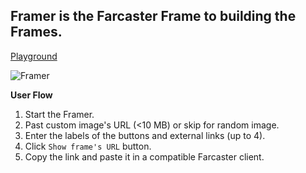 ## Framer is the Farcaster Frame to building the Frames.

[Playground](https://codesandbox.io/p/live/8bc4d2b1-6990-4c72-9334-0db35506c95b)

![Framer](https://i.imgur.com/MHWwXiL.gif)

**User Flow**
1. Start the Framer.
2. Past custom image's URL (<10 MB) or skip for random image.
3. Enter the labels of the buttons and external links (up to 4).
4. Click `Show frame's URL` button.
5. Copy the link and paste it in a compatible Farcaster client.


